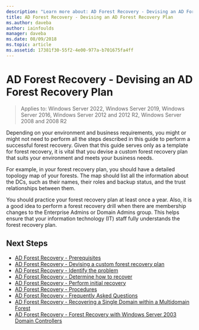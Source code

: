 ```yaml
---
description: "Learn more about: AD Forest Recovery - Devising an AD Forest Recovery Plan"
title: AD Forest Recovery - Devising an AD Forest Recovery Plan
ms.author: daveba
author: iainfoulds
manager: daveba
ms.date: 08/09/2018
ms.topic: article
ms.assetid: 17381f30-55f2-4e00-977a-b701675fa4ff
---
```

# AD Forest Recovery - Devising an AD Forest Recovery Plan

>Applies to: Windows Server 2022, Windows Server 2019, Windows Server 2016, Windows Server 2012 and 2012 R2, Windows Server 2008 and 2008 R2

Depending on your environment and business requirements, you might or might not need to perform all the steps described in this guide to perform a successful forest recovery. Given that this guide serves only as a template for forest recovery, it is vital that you devise a custom forest recovery plan that suits your environment and meets your business needs.

For example, in your forest recovery plan, you should have a detailed topology map of your forests. The map should list all the information about the DCs, such as their names, their roles and backup status, and the trust relationships between them.

You should practice your forest recovery plan at least once a year. Also, it is a good idea to perform a forest recovery drill when there are membership changes to the Enterprise Admins or Domain Admins group. This helps ensure that your information technology (IT) staff fully understands the forest recovery plan.

## Next Steps

- [AD Forest Recovery - Prerequisites](AD-Forest-Recovery-Prerequisties.md)
- [AD Forest Recovery - Devising a custom forest recovery plan](AD-Forest-Recovery-Devising-a-Plan.md)
- [AD Forest Recovery - Identify the problem](AD-Forest-Recovery-Identify-the-Problem.md)
- [AD Forest Recovery - Determine how to recover](AD-Forest-Recovery-Determine-how-to-Recover.md)
- [AD Forest Recovery - Perform initial recovery](AD-Forest-Recovery-Perform-initial-recovery.md)
- [AD Forest Recovery - Procedures](AD-Forest-Recovery-Procedures.md)
- [AD Forest Recovery - Frequently Asked Questions](AD-Forest-Recovery-FAQ.md)
- [AD Forest Recovery - Recovering a Single Domain within a Multidomain Forest](AD-Forest-Recovery-Single-Domain-in-Multidomain-Recovery.md)
- [AD Forest Recovery - Forest Recovery with Windows Server 2003 Domain Controllers](AD-Forest-Recovery-Windows-Server-2003.md)
